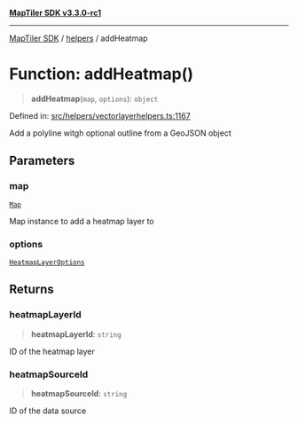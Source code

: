 [**MapTiler SDK v3.3.0-rc1**](../../../../README.md)

***

[MapTiler SDK](../../../../README.md) / [helpers](../README.md) / addHeatmap

# Function: addHeatmap()

> **addHeatmap**(`map`, `options`): `object`

Defined in: [src/helpers/vectorlayerhelpers.ts:1167](https://github.com/maptiler/maptiler-sdk-js/blob/d9cb958ebf063ecde2f6f583eb172e5a83460e6a/src/helpers/vectorlayerhelpers.ts#L1167)

Add a polyline witgh optional outline from a GeoJSON object

## Parameters

### map

[`Map`](../../../../classes/Map.md)

Map instance to add a heatmap layer to

### options

[`HeatmapLayerOptions`](../type-aliases/HeatmapLayerOptions.md)

## Returns

### heatmapLayerId

> **heatmapLayerId**: `string`

ID of the heatmap layer

### heatmapSourceId

> **heatmapSourceId**: `string`

ID of the data source
